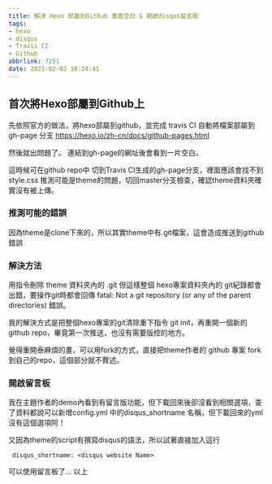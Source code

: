 ```yaml
---
title: 解決 Hexo 部屬到Github 畫面空白 & 開啟disqus留言板
tags: 
- hexo
- disqus
- Travis CI
- Github
abbrlink: 7251
date: 2021-02-02 16:24:41
---
```



 ## 首次將Hexo部屬到Github上 

先依照官方的做法，將hexo部屬到github，並完成 travis CI 自動將檔案部屬到 gh-page 分支
https://hexo.io/zh-cn/docs/github-pages.html

 然後就出問題了。
 連結到gh-page的網址後會看到一片空白。

 這時候可在github repo中 切到Travis CI生成的gh-page分支，裡面應該會找不到 style.css
 推測可能是theme的問題，切回master分支檢查，確認theme資料夾確實沒有被上傳。


 ### 推測可能的錯誤

 因為theme是clone下來的，所以其實theme中有.git檔案，這會造成推送到github錯誤



 ### 解決方法
用指令刪除 theme 資料夾內的 .git 但這樣整個 hexo專案資料夾內的 git紀錄都會出錯，要操作git時都會回傳 fatal: Not a git repository (or any of the parent directories) 錯誤。

我的解決方式是把整個hexo專案的git清除重下指令 git init，再重開一個新的github repo，畢竟第一次推送，也沒有需要版控的地方。

覺得重開泰麻煩的畫，可以用fork的方式，直接把theme作者的 github 專案 fork到自己的repo，這個部分就不贅述。


### 開啟留言板

我在主題作者的demo內看到有留言版功能，但下載回來後卻沒看到相關選項，查了資料都說可以新增config.yml 中的disqus_shortname 名稱，但下載回來的yml沒有這個選項阿！

又因為theme的script有撰寫disqus的語法，所以試著直接加入這行


     disqus_shortname: <disqus website Name>


可以使用留言板了... 以上